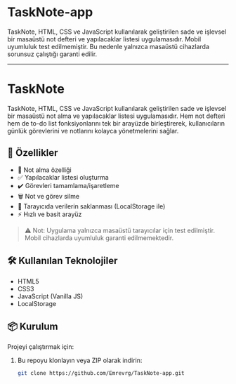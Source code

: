 # TaskNote-app
TaskNote, HTML, CSS ve JavaScript kullanılarak geliştirilen sade ve işlevsel bir masaüstü not defteri ve yapılacaklar listesi uygulamasıdır. Mobil uyumluluk test edilmemiştir. Bu nedenle yalnızca masaüstü cihazlarda sorunsuz çalıştığı garanti edilir.

---

# TaskNote

TaskNote, HTML, CSS ve JavaScript kullanılarak geliştirilen sade ve işlevsel bir masaüstü not alma ve yapılacaklar listesi uygulamasıdır. Hem not defteri hem de to-do list fonksiyonlarını tek bir arayüzde birleştirerek, kullanıcıların günlük görevlerini ve notlarını kolayca yönetmelerini sağlar.

## 🎯 Özellikler

- 📝 Not alma özelliği
- ✅ Yapılacaklar listesi oluşturma
- ✔️ Görevleri tamamlama/işaretleme
- 🗑️ Not ve görev silme
- 💾 Tarayıcıda verilerin saklanması (LocalStorage ile)
- ⚡ Hızlı ve basit arayüz

> ⚠️ Not: Uygulama yalnızca masaüstü tarayıcılar için test edilmiştir. Mobil cihazlarda uyumluluk garanti edilmemektedir.

## 🛠️ Kullanılan Teknolojiler

- HTML5
- CSS3
- JavaScript (Vanilla JS)
- LocalStorage

## 📦 Kurulum

Projeyi çalıştırmak için:

1. Bu repoyu klonlayın veya ZIP olarak indirin:
   ```bash
   git clone https://github.com/Emrevrg/TaskNote-app.git
